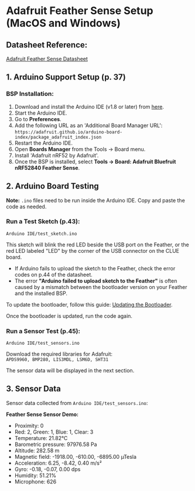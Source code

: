 # Adafruit Feather Sense Setup (MacOS and Windows)

## Datasheet Reference:
[Adafruit Feather Sense Datasheet](https://cdn-learn.adafruit.com/downloads/pdf/adafruit-feather-sense.pdf)

## 1. Arduino Support Setup (p. 37)

### BSP Installation:

1. Download and install the Arduino IDE (v1.8 or later) from [here](https://adafru.it/fvm).
2. Start the Arduino IDE.
3. Go to **Preferences**.
4. Add the following URL as an 'Additional Board Manager URL':  
   `https://adafruit.github.io/arduino-board-index/package_adafruit_index.json`
5. Restart the Arduino IDE.
6. Open **Boards Manager** from the Tools -> Board menu.
7. Install 'Adafruit nRF52 by Adafruit'.
8. Once the BSP is installed, select **Tools -> Board: Adafruit Bluefruit nRF52840 Feather Sense**.

## 2. Arduino Board Testing

**Note:** `.ino` files need to be run inside the Arduino IDE. Copy and paste the code as needed.

### Run a Test Sketch (p.43):  
`Arduino IDE/test_sketch.ino`

This sketch will blink the red LED beside the USB port on the Feather, or the red LED labeled "LED" by the corner of the USB connector on the CLUE board.

- If Arduino fails to upload the sketch to the Feather, check the error codes on p.44 of the datasheet.  
- The error **"Arduino failed to upload sketch to the Feather"** is often caused by a mismatch between the bootloader version on your Feather and the installed BSP.

To update the bootloader, follow this guide: [Updating the Bootloader](https://learn.adafruit.com/bluefruit-nrf52-feather-learning-guide/updating-the-bootloader).

Once the bootloader is updated, run the code again.

### Run a Sensor Test (p.45):  
`Arduino IDE/test_sensors.ino`

Download the required libraries for Adafruit:  
`APDS9960, BMP280, LIS3MDL, LSM6D, SHT31`

The sensor data will be displayed in the next section.

## 3. Sensor Data

Sensor data collected from `Arduino IDE/test_sensors.ino`:

**Feather Sense Sensor Demo:**

- Proximity: 0
- Red: 2, Green: 1, Blue: 1, Clear: 3
- Temperature: 21.82°C
- Barometric pressure: 97976.58 Pa
- Altitude: 282.58 m
- Magnetic field: -1918.00, -610.00, -6895.00 µTesla
- Acceleration: 6.25, -8.42, 0.40 m/s²
- Gyro: -0.18, -0.07, 0.00 dps
- Humidity: 51.21%
- Microphone: 626
